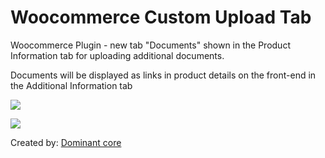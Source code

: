 # Woocommerce Custom Upload Tab
 <p>Woocommerce Plugin - new tab "Documents" shown in the Product Information tab for uploading additional documents.</p>
 <p>Documents will be displayed as links in product details on the front-end in the Additional Information tab</p>
 <p><img src="https://github.com/d0m4g0j0r/Woocommerce-Custom-Upload-Tab/blob/master/demo-images/scr.jpg"></p>
 <p><img src="https://github.com/d0m4g0j0r/Woocommerce-Custom-Upload-Tab/blob/master/demo-images/scr2.jpg"></p>
 <p>Created by: <a href="https://dominant-core.hr">Dominant core</a></p>